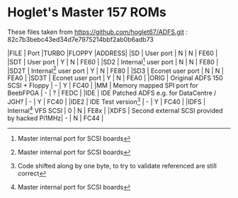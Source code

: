 # Hoglet's Master 157 ROMs

These files taken from https://github.com/hoglet67/ADFS.git : 82c7b3bebc43ed34d7e7975214bbf2ab0b6adb73

|FILE	| Port						|TURBO	|FLOPPY	|ADDRESS|
|SD	| User port					|  N	|  N   	| FE60  |
|SDT	| User port					|  Y 	|  N   	| FE60	|
|SD2	| Internal[^1] user port			|  N 	|  N    | FE80  |
|SD2T	| Internal[^1] user port			|  Y 	|  N    | FE80  |
|SD3	| Econet user port 				|  N	|  N    | FEA0	|
|SD3T	| Econet user port 				|  Y	|  N    | FEA0	|
|ORIG	| Original ADFS 150 SCSI + Floppy		|  -	|  Y    | FC40  |
|MM	| Memory mapped SPI port for BeebFPGA 		|  -    |  ?    | FEDC  |
|IDE	| IDE Patched ADFS e.g. for DataCentre / JGH?	|  -    |  Y    | FC40 	|
|IDE2	| IDE Test version[^2]				|  - 	|  Y    | FC40	|
|IDFS	| Internal[^1] VFS SCSI				|  0    |  N	| FE8x  |
|XDFS	| Second external SCSI provided by hacked Pi1MHz|  -	|  N    | FC44  |

[^1]: Master internal port for SCSI boards
[^2]: Code shifted along by one byte, to try to validate referenced are still correct